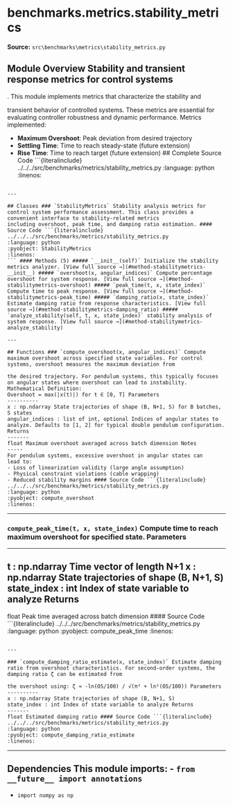 # benchmarks.metrics.stability_metrics

**Source:** `src\benchmarks\metrics\stability_metrics.py`

## Module Overview Stability and transient response metrics for control systems

. This module implements metrics that characterize the stability and


transient behavior of controlled systems. These metrics are essential
for evaluating controller robustness and dynamic performance. Metrics implemented:
* **Maximum Overshoot**: Peak deviation from desired trajectory
* **Settling Time**: Time to reach steady-state (future extension)
* **Rise Time**: Time to reach target (future extension) ## Complete Source Code ```{literalinclude} ../../../src/benchmarks/metrics/stability_metrics.py
:language: python
:linenos:
```

---

## Classes ### `StabilityMetrics` Stability analysis metrics for control system performance assessment. This class provides a convenient interface to stability-related metrics
including overshoot, peak time, and damping ratio estimation. #### Source Code ```{literalinclude} ../../../src/benchmarks/metrics/stability_metrics.py
:language: python
:pyobject: StabilityMetrics
:linenos:
``` #### Methods (5) ##### `__init__(self)` Initialize the stability metrics analyzer. [View full source →](#method-stabilitymetrics-__init__) ##### `overshoot(x, angular_indices)` Compute percentage overshoot for system response. [View full source →](#method-stabilitymetrics-overshoot) ##### `peak_time(t, x, state_index)` Compute time to peak response. [View full source →](#method-stabilitymetrics-peak_time) ##### `damping_ratio(x, state_index)` Estimate damping ratio from response characteristics. [View full source →](#method-stabilitymetrics-damping_ratio) ##### `analyze_stability(self, t, x, state_index)` stability analysis of system response. [View full source →](#method-stabilitymetrics-analyze_stability)

---

## Functions ### `compute_overshoot(x, angular_indices)` Compute maximum overshoot across specified state variables. For control systems, overshoot measures the maximum deviation from

the desired trajectory. For pendulum systems, this typically focuses
on angular states where overshoot can lead to instability. Mathematical Definition:
Overshoot = max(|x(t)|) for t ∈ [0, T] Parameters
----------
x : np.ndarray State trajectories of shape (B, N+1, S) for B batches, S states
angular_indices : list of int, optional Indices of angular states to analyze. Defaults to [1, 2] for typical double pendulum configuration. Returns
-------
float Maximum overshoot averaged across batch dimension Notes
-----
For pendulum systems, excessive overshoot in angular states can
lead to:
- Loss of linearization validity (large angle assumption)
- Physical constraint violations (cable wrapping)
- Reduced stability margins #### Source Code ```{literalinclude} ../../../src/benchmarks/metrics/stability_metrics.py
:language: python
:pyobject: compute_overshoot
:linenos:
```

---

### `compute_peak_time(t, x, state_index)` Compute time to reach maximum overshoot for specified state. Parameters
----------
t : np.ndarray Time vector of length N+1
x : np.ndarray State trajectories of shape (B, N+1, S)
state_index : int Index of state variable to analyze Returns
-------
float Peak time averaged across batch dimension #### Source Code ```{literalinclude} ../../../src/benchmarks/metrics/stability_metrics.py
:language: python
:pyobject: compute_peak_time
:linenos:
```

---

### `compute_damping_ratio_estimate(x, state_index)` Estimate damping ratio from overshoot characteristics. For second-order systems, the damping ratio ζ can be estimated from

the overshoot using: ζ ≈ -ln(OS/100) / √(π² + ln²(OS/100)) Parameters
----------
x : np.ndarray State trajectories of shape (B, N+1, S)
state_index : int Index of state variable to analyze Returns
-------
float Estimated damping ratio #### Source Code ```{literalinclude} ../../../src/benchmarks/metrics/stability_metrics.py
:language: python
:pyobject: compute_damping_ratio_estimate
:linenos:
```

---

## Dependencies This module imports: - `from __future__ import annotations`
- `import numpy as np`
